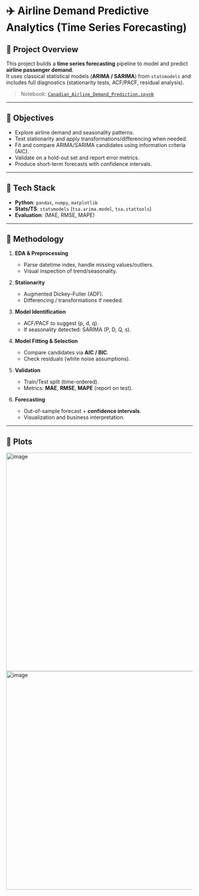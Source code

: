 # ✈️ Airline Demand Predictive Analytics (Time Series Forecasting)

## 📄 Project Overview
This project builds a **time series forecasting** pipeline to model and predict **airline passenger demand**.  
It uses classical statistical models (**ARIMA / SARIMA**) from `statsmodels` and includes full diagnostics (stationarity tests, ACF/PACF, residual analysis).

> Notebook: [`Canadian_Airline_Demand_Prediction.ipynb`](./Canadian_Airline_Demand_Prediction.ipynb)

---

## 🎯 Objectives
- Explore airline demand and seasonality patterns.
- Test stationarity and apply transformations/differencing when needed.
- Fit and compare ARIMA/SARIMA candidates using information criteria (AIC).
- Validate on a hold-out set and report error metrics.
- Produce short-term forecasts with confidence intervals.

---

## 🧰 Tech Stack
- **Python**: `pandas`, `numpy`, `matplotlib`
- **Stats/TS**: `statsmodels` (`tsa.arima.model`, `tsa.stattools`)
- **Evaluation**: (MAE, RMSE, MAPE)

---

## 🔬 Methodology
1. **EDA & Preprocessing**
   - Parse datetime index, handle missing values/outliers.
   - Visual inspection of trend/seasonality.

2. **Stationarity**
   - Augmented Dickey–Fuller (ADF).
   - Differencing / transformations if needed.

3. **Model Identification**
   - ACF/PACF to suggest (p, d, q).
   - If seasonality detected: SARIMA (P, D, Q, s).

4. **Model Fitting & Selection**
   - Compare candidates via **AIC / BIC**.
   - Check residuals (white noise assumptions).

5. **Validation**
   - Train/Test split (time-ordered).
   - Metrics: **MAE**, **RMSE**, **MAPE** (report on test).

6. **Forecasting**
   - Out-of-sample forecast + **confidence intervals**.
   - Visualization and business interpretation.

---

## 📸 Plots 

<img width="1389" height="590" alt="image" src="https://github.com/user-attachments/assets/498e4707-eb7d-4c76-93df-64d47cd00320" />

<img width="1389" height="590" alt="image" src="https://github.com/user-attachments/assets/7b052218-cacd-4fa5-a9e1-b197ad983000" />

